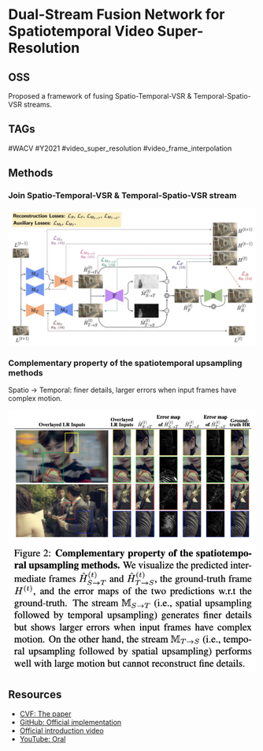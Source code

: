 # Dual-Stream Fusion Network for Spatiotemporal Video Super-Resolution

## OSS

Proposed a framework of fusing Spatio-Temporal-VSR & Temporal-Spatio-VSR streams.

## TAGs

#WACV #Y2021 #video_super_resolution #video_frame_interpolation

## Methods

### Join Spatio-Temporal-VSR & Temporal-Spatio-VSR stream

![](./assets/architecture.png)

### Complementary property of the spatiotemporal upsampling methods

Spatio → Temporal: finer details, larger errors when input frames have complex motion.

![](./assets/fig_2.png)

## Resources

- [CVF: The paper](https://openaccess.thecvf.com/content/WACV2021/papers/Tseng_Dual-Stream_Fusion_Network_for_Spatiotemporal_Video_Super-Resolution_WACV_2021_paper.pdf)
- [GitHub: Official implementation](https://github.com/TMYuan/Dual-Stream-Fusion-Network)
- [Official introduction video](https://people.cs.nctu.edu.tw/~walon/publications/tseng2021wacv_video.mp4)
- [YouTube: Oral](https://youtu.be/Bvi5ChnGpJE?si=1R0xP71IXBXmoAvb)

